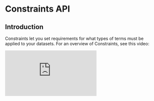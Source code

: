 # Constraints API

## Introduction

Constraints let you set requirements for what types of terms must be applied to your datasets. For an overview of Constraints, see this video:

<div style={{ position: "relative", paddingBottom: "56.25%", height: 0 }}>
  <iframe
    src="https://www.loom.com/embed/8834935fd1c64c489c6c131ba10bbe04"
    frameBorder={0}
    webkitallowfullscreen=""
    mozallowfullscreen=""
    allowFullScreen=""
    style={{
      position: "absolute",
      top: 0,
      left: 0,
      width: "100%",
      height: "100%"
    }}
  />
</div>

This feature allows people to specify constraints on your metadata. This currently supports

* Constraint for allowing for one of the GlossaryTerm for GlossaryNode to be present on every dataset



## Prerequisites

The following **Platform** privileges are required to create a constraint. These can be granted via [access policies](../../administering-datahub/policies-guide.md).&#x20;

* Platform Privilege **`CREATE_CONSTRAINTS`** (Not added in bootstrap to root user)

## Adding Constraints

### Adding Glossary Node Constraint

* Ensure that you add required privileges
* Ensure that you have Glossary Nodes ingested in your Datahub instance. If you don't have any terms, you can ingest [this file](https://github.com/linkedin/datahub/blob/master/metadata-ingestion/examples/bootstrap\_data/business\_glossary.yml) for glossary nodes using a recipe [like this](https://github.com/linkedin/datahub/blob/master/metadata-ingestion/examples/recipes/business\_glossary\_to\_datahub.yml).
*   Go to [`http://localhost:9002/api/graphiql`](http://localhost:9002/api/graphiql) and execute this mutation

    ```bash
    mutation createTermConstraint($input: CreateTermConstraintInput!) {
      createTermConstraint(input: $input)
    }
    ```

    with variables

    ```bash
    {
        "input": {
          "name": "My Constraint Title",
          "description": "My Test Constraint Description",
          "nodeUrn": "urn:li:glossaryNode:Classification"
        }
    }
    ```
*   You can query the constraint on the dataset as

    ```bash
    query {
      dataset(urn:"urn:li:dataset:(urn:li:dataPlatform:hive,SampleHiveDataset,PROD)"){
        constraints{
          type
          displayName
          description
          params {
            hasGlossaryTermInNodeParams {
              nodeName
            }
          }
        }
      }
    }
    ```

    If you have not added glossary terms from Glossary Node `Classification` yet you will get

    ```bash
    {
      "data": {
        "dataset": {
          "constraints": [
            {
              "type": "HAS_GLOSSARY_TERM_IN_NODE",
              "displayName": "shouldHaveGlossary",
              "description": "Test Constraint",
              "params": {
                "hasGlossaryTermInNodeParams": {
                  "nodeName": "Classification"
                }
              }
            }
          ]
        }
      }
    }
    ```

    and when you go to a dataset you should see this constraint as “Missing:Classification” under Glossary Terms



    If you add the required Term you will get this response

    ```bash
    {
      "data": {
        "dataset": {
          "constraints": []
        }
      }
    } 
    ```

    If `constraints` has anything than that means constraint is unfulfilled.

    When you go to the dataset now you should see that warning missing

#### Limitation

* The constraint is on a global level. To check which entity has constraint unfulfilled we have to calculate the it by looking at each entity
